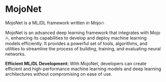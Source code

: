 # MojoNet
MojoNet is a ML/DL framework written in Mojo🔥

MojoNet is an advanced deep learning framework that integrates with Mojo🔥, enhancing its capabilities to develop and deploy machine learning models efficiently. 
It provides a powerful set of tools, algorithms, and utilities to streamline the process of building, training, and evaluating neural networks.

**Efficient ML/DL Development:** With MojoNet, developers can create efficient and high-performance machine learning models and deep learning architectures without compromising on ease of use.
